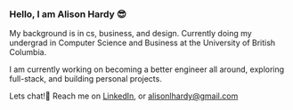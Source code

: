 ### Hello, I am Alison Hardy 😎
My background is in cs, business, and design. Currently doing my undergrad in Computer Science and Business at the University of British Columbia. 

I am currently working on becoming a better engineer all around, exploring full-stack, and building personal projects.

Lets chat!👋 Reach me on [LinkedIn](https://www.linkedin.com/in/alison-hardy/), or alisonlhardy@gmail.com

<!--
**alichiba/alichiba** is a ✨ _special_ ✨ repository because its `README.md` (this file) appears on your GitHub profile.

Here are some ideas to get you started:

- 🔭 I’m currently working on ...
- 🌱 I’m currently learning ...
- 👯 I’m looking to collaborate on ...
- 🤔 I’m looking for help with ...
- 💬 Ask me about ...
- 📫 How to reach me: ...
- 😄 Pronouns: ...
- ⚡ Fun fact: ...
-->
